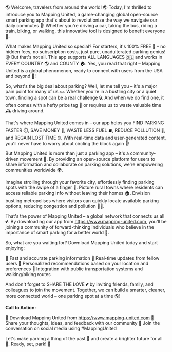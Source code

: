 🌎 Welcome, travelers from around the world! 🌏 Today, I'm thrilled to introduce you to Mapping United, a game-changing global open-source smart parking app that's about to revolutionize the way we navigate our daily commutes 💨! Whether you're driving a car, taking the bus, riding a train, biking, or walking, this innovative tool is designed to benefit everyone 🎉.

What makes Mapping United so special? For starters, it's 100% FREE 💸 – no hidden fees, no subscription costs, just pure, unadulterated parking genius! 😜 But that's not all. This app supports ALL LANGUAGES 🇬🇱 and works in EVERY COUNTRY 🌎 and COUNTY 🏠. Yes, you read that right – Mapping United is a global phenomenon, ready to connect with users from the USA and beyond 🚀!

So, what's the big deal about parking? Well, let me tell you – it's a major pain point for many of us 💤. Whether you're in a bustling city or a quiet town, finding a spot can be a real challenge 🔒. And when we do find one, it often comes with a hefty price tag 💸 or requires us to waste valuable time 🕰️ driving around.

That's where Mapping United comes in – our app helps you FIND PARKING FASTER ⏱️, SAVE MONEY 💸, WASTE LESS FUEL ⛽️, REDUCE POLLUTION 🌿, and REGAIN LOST TIME ⏰. With real-time data and user-generated content, you'll never have to worry about circling the block again 🔁!

But Mapping United is more than just a parking app – it's a community-driven movement 🎉. By providing an open-source platform for users to share information and collaborate on parking solutions, we're empowering communities worldwide 🌍.

Imagine strolling through your favorite city, effortlessly finding parking spots with the swipe of a finger 👋. Picture rural towns where residents can access reliable parking info without leaving their homes 🏠. Envision bustling metropolises where visitors can quickly locate available parking options, reducing congestion and pollution 🚗🌆.

That's the power of Mapping United – a global network that connects us all 💕. By downloading our app from https://www.mapping-united.com, you'll be joining a community of forward-thinking individuals who believe in the importance of smart parking for a better world 🌟.

So, what are you waiting for? Download Mapping United today and start enjoying:

🔹 Fast and accurate parking information
🔹 Real-time updates from fellow users
🔹 Personalized recommendations based on your location and preferences
🔹 Integration with public transportation systems and walking/biking routes

And don't forget to SHARE THE LOVE 💕 by inviting friends, family, and colleagues to join the movement. Together, we can build a smarter, cleaner, more connected world – one parking spot at a time 🌎!

**Call to Action:**

📲 Download Mapping United from https://www.mapping-united.com
💬 Share your thoughts, ideas, and feedback with our community
👥 Join the conversation on social media using #MappingUnited

Let's make parking a thing of the past 💸 and create a brighter future for all 🌟. Ready, set, park! 🚗